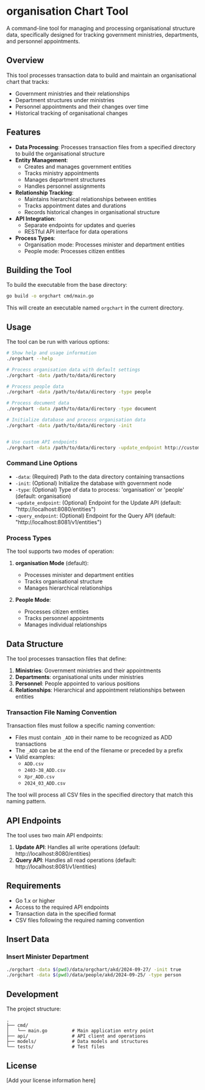 # organisation Chart Tool

A command-line tool for managing and processing organisational structure data, specifically designed for tracking government ministries, departments, and personnel appointments.

## Overview

This tool processes transaction data to build and maintain an organisational chart that tracks:
- Government ministries and their relationships
- Department structures under ministries
- Personnel appointments and their changes over time
- Historical tracking of organisational changes

## Features

- **Data Processing**: Processes transaction files from a specified directory to build the organisational structure
- **Entity Management**: 
  - Creates and manages government entities
  - Tracks ministry appointments
  - Manages department structures
  - Handles personnel assignments
- **Relationship Tracking**:
  - Maintains hierarchical relationships between entities
  - Tracks appointment dates and durations
  - Records historical changes in organisational structure
- **API Integration**:
  - Separate endpoints for updates and queries
  - RESTful API interface for data operations
- **Process Types**:
  - Organisation mode: Processes minister and department entities
  - People mode: Processes citizen entities

## Building the Tool

To build the executable from the base directory:

```bash
go build -o orgchart cmd/main.go
```

This will create an executable named `orgchart` in the current directory.

## Usage

The tool can be run with various options:

```bash
# Show help and usage information
./orgchart --help

# Process organisation data with default settings
./orgchart -data /path/to/data/directory

# Process people data
./orgchart -data /path/to/data/directory -type people

# Process document data
./orgchart -data /path/to/data/directory -type document

# Initialize database and process organisation data
./orgchart -data /path/to/data/directory -init


# Use custom API endpoints
./orgchart -data /path/to/data/directory -update_endpoint http://custom:8080/entities -query_endpoint http://custom:8081/v1/entities
```

### Command Line Options

- `-data`: (Required) Path to the data directory containing transactions
- `-init`: (Optional) Initialize the database with government node
- `-type`: (Optional) Type of data to process: 'organisation' or 'people' (default: organisation)
- `-update_endpoint`: (Optional) Endpoint for the Update API (default: "http://localhost:8080/entities")
- `-query_endpoint`: (Optional) Endpoint for the Query API (default: "http://localhost:8081/v1/entities")

### Process Types

The tool supports two modes of operation:

1. **organisation Mode** (default):
   - Processes minister and department entities
   - Tracks organisational structure
   - Manages hierarchical relationships

2. **People Mode**:
   - Processes citizen entities
   - Tracks personnel appointments
   - Manages individual relationships

## Data Structure

The tool processes transaction files that define:
1. **Ministries**: Government ministries and their appointments
2. **Departments**: organisational units under ministries
3. **Personnel**: People appointed to various positions
4. **Relationships**: Hierarchical and appointment relationships between entities

### Transaction File Naming Convention

Transaction files must follow a specific naming convention:
- Files must contain `_ADD` in their name to be recognized as ADD transactions
- The `_ADD` can be at the end of the filename or preceded by a prefix
- Valid examples:
  - `ADD.csv`
  - `2403-38_ADD.csv`
  - `Xpr_ADD.csv`
  - `2024_03_ADD.csv`

The tool will process all CSV files in the specified directory that match this naming pattern.

## API Endpoints

The tool uses two main API endpoints:
1. **Update API**: Handles all write operations (default: http://localhost:8080/entities)
2. **Query API**: Handles all read operations (default: http://localhost:8081/v1/entities)

## Requirements

- Go 1.x or higher
- Access to the required API endpoints
- Transaction data in the specified format
- CSV files following the required naming convention

## Insert Data

### Insert Minister Department

```bash
./orgchart -data $(pwd)/data/orgchart/akd/2024-09-27/ -init true
./orgchart -data $(pwd)/data/people/akd/2024-09-25/ -type person
```


## Development

The project structure:
```
.
├── cmd/
│   └── main.go         # Main application entry point
├── api/                # API client and operations
├── models/             # Data models and structures
└── tests/              # Test files
```

## License

[Add your license information here]

